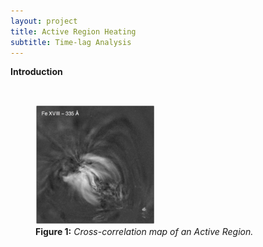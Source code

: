 ```yaml
---
layout: project
title: Active Region Heating
subtitle: Time-lag Analysis
---
```


**Introduction**

<br>
<figure class="image">
  <img src="../assets/projects/2019_ActiveRegionHeating/Fe18-335_Corr.png" alt="Cross-correlation map of an active region" style="width: 45%"/>
  <figcaption><b>Figure 1:</b> <i>Cross-correlation map of an Active Region.</i></figcaption>
</figure>
<br>
